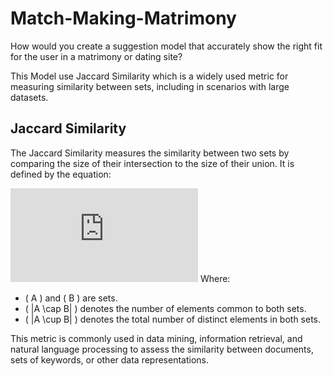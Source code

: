 # Match-Making-Matrimony
How would you create a suggestion model that accurately show the right fit for the user in a matrimony or dating site?

This Model use Jaccard Similarity which is a widely used metric for measuring similarity between sets, including in scenarios with large datasets.
## Jaccard Similarity

The Jaccard Similarity measures the similarity between two sets by comparing the size of their intersection to the size of their union. It is defined by the equation:

![Jaccard Similarity](https://latex.codecogs.com/gif.latex?%5Cdpi%7B120%7D%20%5Cbg_white%20%5CLARGE%20J%28A%2C%20B%29%20%3D%20%5Cfrac%7B%7CA%20%5Ccap%20B%7C%7D%7B%7CA%20%5Ccup%20B%7C%7D)
Where:
- \( A \) and \( B \) are sets.
- \( |A \cap B| \) denotes the number of elements common to both sets.
- \( |A \cup B| \) denotes the total number of distinct elements in both sets.

This metric is commonly used in data mining, information retrieval, and natural language processing to assess the similarity between documents, sets of keywords, or other data representations.


